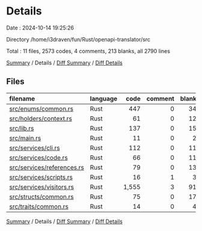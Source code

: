 # Details

Date : 2024-10-14 19:25:26

Directory /home/i3draven/fun/Rust/openapi-translator/src

Total : 11 files,  2573 codes, 4 comments, 213 blanks, all 2790 lines

[Summary](results.md) / Details / [Diff Summary](diff.md) / [Diff Details](diff-details.md)

## Files
| filename | language | code | comment | blank | total |
| :--- | :--- | ---: | ---: | ---: | ---: |
| [src/enums/common.rs](/src/enums/common.rs) | Rust | 447 | 0 | 34 | 481 |
| [src/holders/context.rs](/src/holders/context.rs) | Rust | 61 | 0 | 12 | 73 |
| [src/lib.rs](/src/lib.rs) | Rust | 137 | 0 | 15 | 152 |
| [src/main.rs](/src/main.rs) | Rust | 11 | 0 | 2 | 13 |
| [src/services/cli.rs](/src/services/cli.rs) | Rust | 112 | 0 | 11 | 123 |
| [src/services/code.rs](/src/services/code.rs) | Rust | 66 | 0 | 11 | 77 |
| [src/services/references.rs](/src/services/references.rs) | Rust | 79 | 0 | 13 | 92 |
| [src/services/scripts.rs](/src/services/scripts.rs) | Rust | 16 | 1 | 3 | 20 |
| [src/services/visitors.rs](/src/services/visitors.rs) | Rust | 1,555 | 3 | 91 | 1,649 |
| [src/structs/common.rs](/src/structs/common.rs) | Rust | 75 | 0 | 17 | 92 |
| [src/traits/common.rs](/src/traits/common.rs) | Rust | 14 | 0 | 4 | 18 |

[Summary](results.md) / Details / [Diff Summary](diff.md) / [Diff Details](diff-details.md)